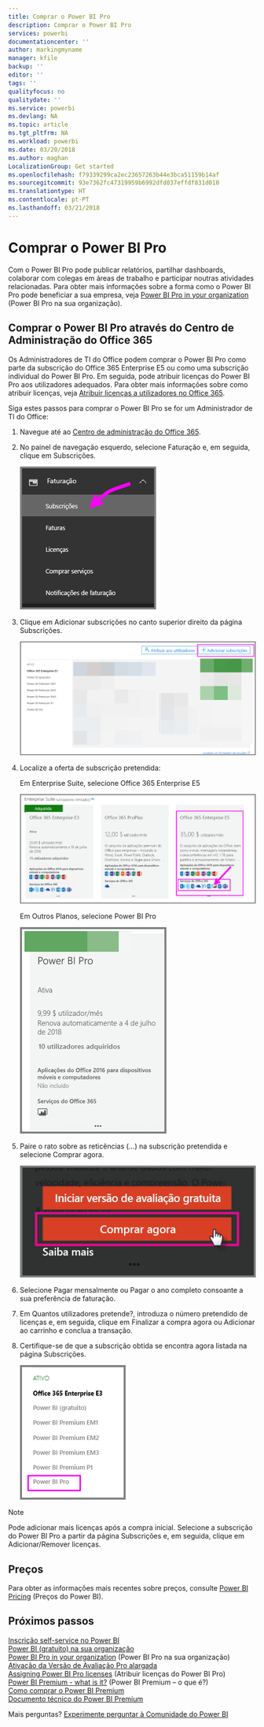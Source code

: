 ```yaml
---
title: Comprar o Power BI Pro
description: Comprar o Power BI Pro
services: powerbi
documentationcenter: ''
author: markingmyname
manager: kfile
backup: ''
editor: ''
tags: ''
qualityfocus: no
qualitydate: ''
ms.service: powerbi
ms.devlang: NA
ms.topic: article
ms.tgt_pltfrm: NA
ms.workload: powerbi
ms.date: 03/20/2018
ms.author: maghan
LocalizationGroup: Get started
ms.openlocfilehash: f79339299ca2ec23657263b44e3bca51159b14af
ms.sourcegitcommit: 93e7362fc47319959b6992dfd037effdf831d010
ms.translationtype: HT
ms.contentlocale: pt-PT
ms.lasthandoff: 03/21/2018
---
```

# <a name="purchasing-power-bi-pro"></a>Comprar o Power BI Pro

Com o Power BI Pro pode publicar relatórios, partilhar dashboards, colaborar com colegas em áreas de trabalho e participar noutras atividades relacionadas. Para obter mais informações sobre a forma como o Power BI Pro pode beneficiar a sua empresa, veja [Power BI Pro in your organization](service-power-bi-pro-in-your-organization.md) (Power BI Pro na sua organização).

## <a name="purchasing-power-bi-pro-through-office-365-admin-center"></a>Comprar o Power BI Pro através do Centro de Administração do Office 365

Os Administradores de TI do Office podem comprar o Power BI Pro como parte da subscrição do Office 365 Enterprise E5 ou como uma subscrição individual do Power BI Pro. Em seguida, pode atribuir licenças do Power BI Pro aos utilizadores adequados. Para obter mais informações sobre como atribuir licenças, veja [Atribuir licenças a utilizadores no Office 365](https://support.office.com/en-us/article/assign-licenses-to-users-in-office-365-for-business-997596b5-4173-4627-b915-36abac6786dc?ui=en-US&rs=en-US&ad=US).

Siga estes passos para comprar o Power BI Pro se for um Administrador de TI do Office:

1. Navegue até ao [Centro de administração do Office 365](https://portal.office.com/adminportal/home#/homepage).
2. No painel de navegação esquerdo, selecione Faturação e, em seguida, clique em Subscrições.

    ![image](media/service-purchasing-power-bi-pro/service-purchasing-power-bi-pro-01.png)

3. Clique em Adicionar subscrições no canto superior direito da página Subscrições.

    ![image](media/service-purchasing-power-bi-pro/service-purchasing-power-bi-pro-02.png)

4. Localize a oferta de subscrição pretendida:

    Em Enterprise Suite, selecione Office 365 Enterprise E5

    ![image](media/service-purchasing-power-bi-pro/service-purchasing-power-bi-pro-03.png)

    Em Outros Planos, selecione Power BI Pro

    ![image](media/service-purchasing-power-bi-pro/service-purchasing-power-bi-pro-04.png)

5. Paire o rato sobre as reticências (…) na subscrição pretendida e selecione Comprar agora.

    ![image](media/service-purchasing-power-bi-pro/service-purchasing-power-bi-pro-05.png)

6. Selecione Pagar mensalmente ou Pagar o ano completo consoante a sua preferência de faturação.
7. Em Quantos utilizadores pretende?, introduza o número pretendido de licenças e, em seguida, clique em Finalizar a compra agora ou Adicionar ao carrinho e conclua a transação.
8. Certifique-se de que a subscrição obtida se encontra agora listada na página Subscrições.

   ![image](media/service-purchasing-power-bi-pro/service-purchasing-power-bi-pro-06.png)

> [!NOTE]
> Pode adicionar mais licenças após a compra inicial. Selecione a subscrição do Power BI Pro a partir da página Subscrições e, em seguida, clique em Adicionar/Remover licenças.
>

## <a name="pricing"></a>Preços

Para obter as informações mais recentes sobre preços, consulte [Power BI Pricing](https://powerbi.microsoft.com/en-us/pricing/) (Preços do Power BI).

## <a name="next-steps"></a>Próximos passos
[Inscrição self-service no Power BI](service-admin-signing-up-for-power-bi-with-a-new-office-365-trial.md)
<br/>
[Power BI (gratuito) na sua organização](service-admin-service-free-in-your-organization.md)
<br/>
[Power BI Pro in your organization](service-power-bi-pro-in-your-organization.md) (Power BI Pro na sua organização)
<br/>
[Ativação da Versão de Avaliação Pro alargada](service-extended-pro-trial.md)
<br/>
[Assigning Power BI Pro licenses](service-assigning-power-bi-pro-licenses.md) (Atribuir licenças do Power BI Pro)
<br/>
[Power BI Premium - what is it?](service-admin-premium-manage.md) (Power BI Premium – o que é?)
<br/>
[Como comprar o Power BI Premium](service-admin-premium-purchase.md)
<br/>
[Documento técnico do Power BI Premium](https://aka.ms/pbipremiumwhitepaper)

Mais perguntas? [Experimente perguntar à Comunidade do Power BI](https://community.powerbi.com/)
